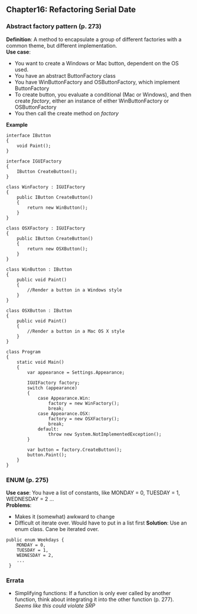## Chapter16: Refactoring Serial Date  

### Abstract factory pattern (p. 273)  
**Definition**: A method to encapsulate a group of different factories with a common theme, but different implementation.  
**Use case**: 
* You want to create a Windows or Mac button, dependent on the OS used.  
* You have an abstract ButtonFactory class  
* You have WinButtonFactory and OSButtonFactory, which implement ButtonFactory 
* To create button, you evaluate a conditional (Mac or Windows), and then create *factory*, either an instance of either WinButtonFactory or OSButtonFactory
* You then call the create method on *factory*  

**Example**  
```
interface IButton
{
    void Paint();
}

interface IGUIFactory
{
    IButton CreateButton();
}

class WinFactory : IGUIFactory
{
    public IButton CreateButton()
    {
        return new WinButton();
    }
}

class OSXFactory : IGUIFactory
{
    public IButton CreateButton()
    {
        return new OSXButton();
    }
}

class WinButton : IButton
{
    public void Paint()
    {
        //Render a button in a Windows style
    }
}

class OSXButton : IButton
{
    public void Paint()
    {
        //Render a button in a Mac OS X style
    }
}

class Program
{
    static void Main()
    {
        var appearance = Settings.Appearance;

        IGUIFactory factory;
        switch (appearance)
        {
            case Appearance.Win:
                factory = new WinFactory();
                break;
            case Appearance.OSX:
                factory = new OSXFactory();
                break;
            default:
                throw new System.NotImplementedException();
        }

        var button = factory.CreateButton();
        button.Paint();
    }
}
```

### ENUM (p. 275)  
**Use case**: You have a list of constants, like MONDAY = 0, TUESDAY = 1, WEDNESDAY = 2 ...  
**Problems**:  
  * Makes it (somewhat) awkward to change 
  * Difficult ot iterate over. Would have to put in a list first 
**Solution**: Use an enum class. Cane be iterated over.    
```  
public enum Weekdays {
    MONDAY = 0,
    TUESDAY = 1, 
    WEDNESDAY = 2,
    ...
 }
```

### Errata  
* Simplifying functions: If a function is only ever called by another function, think about integrating it into the other function (p. 277). *Seems like this could violate SRP*
